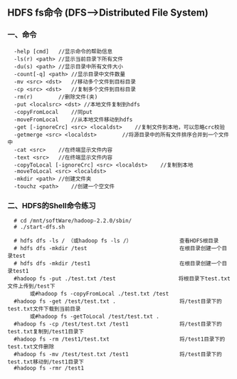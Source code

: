 ## HDFS fs命令  (DFS-->Distributed File System)

### 一、命令

      -help [cmd]	//显示命令的帮助信息
      -ls(r) <path>	//显示当前目录下所有文件
      -du(s) <path>	//显示目录中所有文件大小
      -count[-q] <path>	//显示目录中文件数量
      -mv <src> <dst>	//移动多个文件到目标目录
      -cp <src> <dst>	//复制多个文件到目标目录
      -rm(r)		//删除文件(夹)
      -put <localsrc> <dst>	//本地文件复制到hdfs
      -copyFromLocal	//同put
      -moveFromLocal	//从本地文件移动到hdfs
      -get [-ignoreCrc] <src> <localdst>	//复制文件到本地，可以忽略crc校验
      -getmerge <src> <localdst>		//将源目录中的所有文件排序合并到一个文件中
      -cat <src>	//在终端显示文件内容
      -text <src>	//在终端显示文件内容
      -copyToLocal [-ignoreCrc] <src> <localdst>	//复制到本地
      -moveToLocal <src> <localdst>
      -mkdir <path>	//创建文件夹
      -touchz <path>	//创建一个空文件
      
### 二、HDFS的Shell命令练习
      
      # cd /mnt/softWare/hadoop-2.2.0/sbin/
      # ./start-dfs.sh
      
      # hdfs dfs -ls / （或hadoop fs -ls /）               查看HDFS根目录
      # hdfs dfs -mkdir /test                             在根目录创建一个目录test
      # hdfs dfs -mkdir /test1                            在根目录创建一个目录test1
      #hadoop fs -put ./test.txt /test　                  将根目录下test.txt文件上传到/test下
           或#hadoop fs -copyFromLocal ./test.txt /test   
      #hadoop fs -get /test/test.txt .                    将/test目录下的test.txt文件下载到当前目录
           或#hadoop fs -getToLocal /test/test.txt .
      #hadoop fs -cp /test/test.txt /test1                将/test目录下的test.txt复制到/test1目录下
      #hadoop fs -rm /test1/test.txt                      将/test1目录下的test.txt文件删除
      #hadoop fs -mv /test/test.txt /test1                将/test目录下的test.txt移动到/test1目录下
      #hadoop fs -rmr /test1                              
